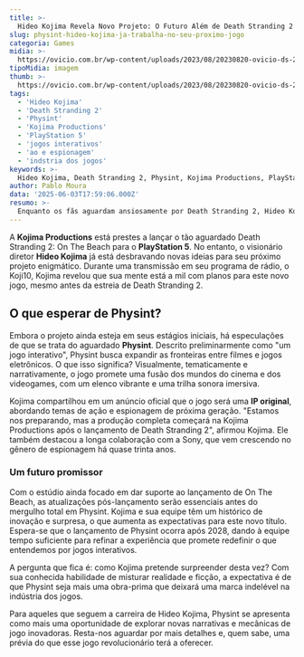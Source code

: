 ```yaml
---
title: >-
  Hideo Kojima Revela Novo Projeto: O Futuro Além de Death Stranding 2
slug: physint-hideo-kojima-ja-trabalha-no-seu-proximo-jogo
categoria: Games
midia: >-
  https://ovicio.com.br/wp-content/uploads/2023/08/20230820-ovicio-ds-2-keanu.jpg
tipoMidia: imagem
thumb: >-
  https://ovicio.com.br/wp-content/uploads/2023/08/20230820-ovicio-ds-2-keanu.jpg
tags:
  - 'Hideo Kojima'
  - 'Death Stranding 2'
  - 'Physint'
  - 'Kojima Productions'
  - 'PlayStation 5'
  - 'jogos interativos'
  - 'ao e espionagem'
  - 'indstria dos jogos'
keywords: >-
  Hideo Kojima, Death Stranding 2, Physint, Kojima Productions, PlayStation 5, jogos interativos, ação e espionagem, indústria dos jogos
author: Pablo Moura
data: '2025-06-03T17:59:06.000Z'
resumo: >-
  Enquanto os fãs aguardam ansiosamente por Death Stranding 2, Hideo Kojima já está desenvolvendo seu próximo projeto misterioso, possivelmente chamado Physint. Este jogo promete inovar ao misturar elementos cinematográficos e interativos.
---
```


A **Kojima Productions** está prestes a lançar o tão aguardado Death Stranding 2: On The Beach para o **PlayStation 5**. No entanto, o visionário diretor **Hideo Kojima** já está desbravando novas ideias para seu próximo projeto enigmático. Durante uma transmissão em seu programa de rádio, o Koji10, Kojima revelou que sua mente está a mil com planos para este novo jogo, mesmo antes da estreia de Death Stranding 2.

## O que esperar de Physint?

Embora o projeto ainda esteja em seus estágios iniciais, há especulações de que se trata do aguardado **Physint**. Descrito preliminarmente como "um jogo interativo", Physint busca expandir as fronteiras entre filmes e jogos eletrônicos. O que isso significa? Visualmente, tematicamente e narrativamente, o jogo promete uma fusão dos mundos do cinema e dos videogames, com um elenco vibrante e uma trilha sonora imersiva.

Kojima compartilhou em um anúncio oficial que o jogo será uma **IP original**, abordando temas de ação e espionagem de próxima geração. "Estamos nos preparando, mas a produção completa começará na Kojima Productions após o lançamento de Death Stranding 2", afirmou Kojima. Ele também destacou a longa colaboração com a Sony, que vem crescendo no gênero de espionagem há quase trinta anos.

### Um futuro promissor

Com o estúdio ainda focado em dar suporte ao lançamento de On The Beach, as atualizações pós-lançamento serão essenciais antes do mergulho total em Physint. Kojima e sua equipe têm um histórico de inovação e surpresa, o que aumenta as expectativas para este novo título. Espera-se que o lançamento de Physint ocorra após 2028, dando à equipe tempo suficiente para refinar a experiência que promete redefinir o que entendemos por jogos interativos.

A pergunta que fica é: como Kojima pretende surpreender desta vez? Com sua conhecida habilidade de misturar realidade e ficção, a expectativa é de que Physint seja mais uma obra-prima que deixará uma marca indelével na indústria dos jogos.

Para aqueles que seguem a carreira de Hideo Kojima, Physint se apresenta como mais uma oportunidade de explorar novas narrativas e mecânicas de jogo inovadoras. Resta-nos aguardar por mais detalhes e, quem sabe, uma prévia do que esse jogo revolucionário terá a oferecer.